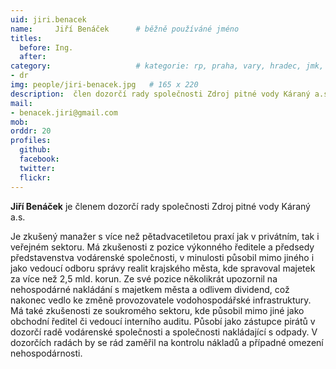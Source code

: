 ```yaml
---
uid: jiri.benacek
name:     Jiří Benáček  	# běžně používáné jméno
titles:
  before: Ing.
  after: 
category:                 	# kategorie: rp, praha, vary, hradec, jmk, senat
- dr
img: people/jiri-benacek.jpg   # 165 x 220
description:  člen dozorčí rady společnosti Zdroj pitné vody Káraný a.s.   	# kratký popis, max 160 znaků
mail:
- benacek.jiri@gmail.com
mob:
orddr: 20
profiles:
  github:       
  facebook:    
  twitter: 		  
  flickr:		  
---
```


**Jiří Benáček** je členem dozorčí rady společnosti Zdroj pitné vody Káraný a.s.

Je zkušený manažer s více než pětadvacetiletou praxí jak v privátním, tak i veřejném sektoru. Má zkušenosti z pozice výkonného ředitele a předsedy představenstva vodárenské společnosti, v minulosti působil mimo jiného i jako vedoucí odboru správy realit krajského města, kde spravoval majetek za více než 2,5 mld. korun. Ze své pozice několikrát upozornil na nehospodárné nakládání s majetkem města a odlivem dividend, což nakonec vedlo ke změně provozovatele vodohospodářské infrastruktury. Má také zkušenosti ze soukromého sektoru, kde působil mimo jiné jako obchodní ředitel či vedoucí interního auditu. Působí jako zástupce pirátů v dozorčí radě vodárenské společnosti a společnosti nakládající s odpady. V dozorčích radách by se rád zaměřil na kontrolu nákladů a případné omezení nehospodárnosti. 
